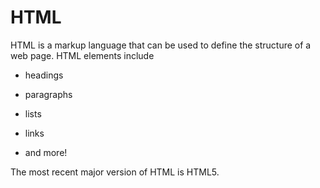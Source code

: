 # HTML



HTML is a markup language that can be used to define the structure of a web page. HTML elements include

* headings
* paragraphs
* lists
* links
* and more!



The most recent major version of HTML is HTML5.
